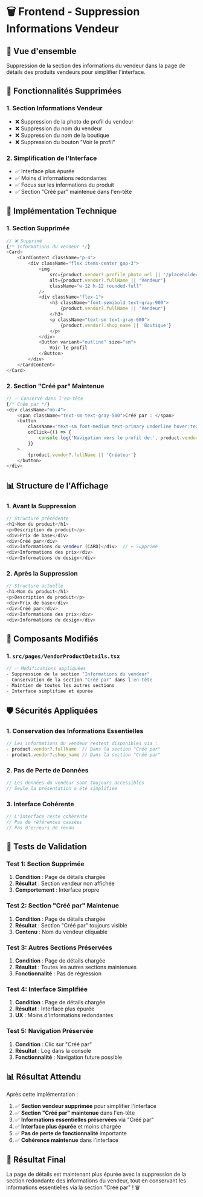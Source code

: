 # 🗑️ Frontend - Suppression Informations Vendeur

## 🚀 **Vue d'ensemble**

Suppression de la section des informations du vendeur dans la page de détails des produits vendeurs pour simplifier l'interface.

## 🎯 **Fonctionnalités Supprimées**

### **1. Section Informations Vendeur**
- ❌ Suppression de la photo de profil du vendeur
- ❌ Suppression du nom du vendeur
- ❌ Suppression du nom de la boutique
- ❌ Suppression du bouton "Voir le profil"

### **2. Simplification de l'Interface**
- ✅ Interface plus épurée
- ✅ Moins d'informations redondantes
- ✅ Focus sur les informations du produit
- ✅ Section "Créé par" maintenue dans l'en-tête

## 🔧 **Implémentation Technique**

### **1. Section Supprimée**
```typescript
// ❌ Supprimé
{/* Informations du vendeur */}
<Card>
    <CardContent className="p-4">
        <div className="flex items-center gap-3">
            <img
                src={product.vendor?.profile_photo_url || '/placeholder-avatar.jpg'}
                alt={product.vendor?.fullName || 'Vendeur'}
                className="w-12 h-12 rounded-full"
            />
            <div className="flex-1">
                <h3 className="font-semibold text-gray-900">
                    {product.vendor?.fullName || 'Vendeur'}
                </h3>
                <p className="text-sm text-gray-600">
                    {product.vendor?.shop_name || 'Boutique'}
                </p>
            </div>
            <Button variant="outline" size="sm">
                Voir le profil
            </Button>
        </div>
    </CardContent>
</Card>
```

### **2. Section "Créé par" Maintenue**
```typescript
// ✅ Conservé dans l'en-tête
{/* Créé par */}
<div className="mb-4">
    <span className="text-sm text-gray-500">Créé par : </span>
    <button 
        className="text-sm font-medium text-primary underline hover:text-primary/80 cursor-pointer transition-colors"
        onClick={() => {
            console.log('Navigation vers le profil de:', product.vendor?.fullName);
        }}
    >
        {product.vendor?.fullName || 'Créateur'}
    </button>
</div>
```

## 📊 **Structure de l'Affichage**

### **1. Avant la Suppression**
```typescript
// Structure précédente
<h1>Nom du produit</h1>
<p>Description du produit</p>
<div>Prix de base</div>
<div>Créé par</div>
<div>Informations du vendeur (CARD)</div>  // ← Supprimé
<div>Informations des prix</div>
<div>Informations du design</div>
```

### **2. Après la Suppression**
```typescript
// Structure actuelle
<h1>Nom du produit</h1>
<p>Description du produit</p>
<div>Prix de base</div>
<div>Créé par</div>
<div>Informations des prix</div>
<div>Informations du design</div>
```

## 📱 **Composants Modifiés**

### **1. `src/pages/VendorProductDetails.tsx`**
```typescript
// ✅ Modifications appliquées
- Suppression de la section "Informations du vendeur"
- Conservation de la section "Créé par" dans l'en-tête
- Maintien de toutes les autres sections
- Interface simplifiée et épurée
```

## 🛡️ **Sécurités Appliquées**

### **1. Conservation des Informations Essentielles**
```typescript
// Les informations du vendeur restent disponibles via :
- product.vendor?.fullName  // Dans la section "Créé par"
- product.vendor?.shop_name // Dans la section "Créé par"
```

### **2. Pas de Perte de Données**
```typescript
// Les données du vendeur sont toujours accessibles
// Seule la présentation a été simplifiée
```

### **3. Interface Cohérente**
```typescript
// L'interface reste cohérente
// Pas de références cassées
// Pas d'erreurs de rendu
```

## 🧪 **Tests de Validation**

### **Test 1: Section Supprimée**
1. **Condition** : Page de détails chargée
2. **Résultat** : Section vendeur non affichée
3. **Comportement** : Interface propre

### **Test 2: Section "Créé par" Maintenue**
1. **Condition** : Page de détails chargée
2. **Résultat** : Section "Créé par" toujours visible
3. **Contenu** : Nom du vendeur cliquable

### **Test 3: Autres Sections Préservées**
1. **Condition** : Page de détails chargée
2. **Résultat** : Toutes les autres sections maintenues
3. **Fonctionnalité** : Pas de régression

### **Test 4: Interface Simplifiée**
1. **Condition** : Page de détails chargée
2. **Résultat** : Interface plus épurée
3. **UX** : Moins d'informations redondantes

### **Test 5: Navigation Préservée**
1. **Condition** : Clic sur "Créé par"
2. **Résultat** : Log dans la console
3. **Fonctionnalité** : Navigation future possible

## 📊 **Résultat Attendu**

Après cette implémentation :

1. ✅ **Section vendeur supprimée** pour simplifier l'interface
2. ✅ **Section "Créé par" maintenue** dans l'en-tête
3. ✅ **Informations essentielles préservées** via "Créé par"
4. ✅ **Interface plus épurée** et moins chargée
5. ✅ **Pas de perte de fonctionnalité** importante
6. ✅ **Cohérence maintenue** dans l'interface

## 🎉 **Résultat Final**

La page de détails est maintenant plus épurée avec la suppression de la section redondante des informations du vendeur, tout en conservant les informations essentielles via la section "Créé par" ! 🗑️ 